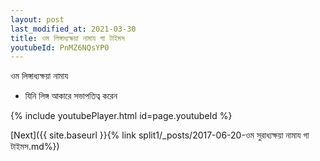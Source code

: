 ```yaml
---
layout: post
last_modified_at: 2021-03-30
title: ওম লিঙ্গাধ্যক্ষয়া নামায গা টাইমস
youtubeId: PnMZ6NQsYP0
---
```

 
 
 ওম লিঙ্গাধ্যক্ষয়া নামায  
 
 -  যিনি লিঙ্গ আকারে সভাপতিত্ব করেন 
 
  
 
  
 
 
 
 
 
 


{% include youtubePlayer.html id=page.youtubeId %}
 
[Next]({{ site.baseurl }}{% link  split1/_posts/2017-06-20-ওম সুরাধ্যক্ষয়া নামায গা টাইমস.md%})
 

